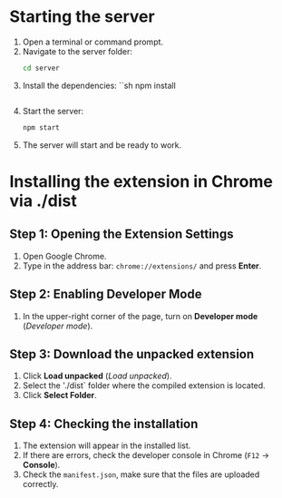 # Starting the server

1. Open a terminal or command prompt.
2. Navigate to the server folder:
   ```sh
   cd server
   ```
3. Install the dependencies:
``sh
npm install
   ```
4. Start the server:
   ```sh
   npm start
   ```
5. The server will start and be ready to work.



# Installing the extension in Chrome via ./dist

## Step 1: Opening the Extension Settings
1. Open Google Chrome.
2. Type in the address bar: `chrome://extensions/` and press **Enter**.

## Step 2: Enabling Developer Mode
1. In the upper-right corner of the page, turn on **Developer mode** (*Developer mode*).

## Step 3: Download the unpacked extension
1. Click **Load unpacked** (*Load unpacked*).
2. Select the './dist` folder where the compiled extension is located.
3. Click **Select Folder**.

## Step 4: Checking the installation
1. The extension will appear in the installed list.
2. If there are errors, check the developer console in Chrome (`F12` → **Console**).
3. Check the `manifest.json`, make sure that the files are uploaded correctly.